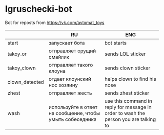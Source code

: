 # Igruschecki-bot

Bot for reposts from https://vk.com/avtomat_toys

|                |RU                         |ENG                         |
|----------------|-------------------------------|-----------------------------|
|start|запускает бота|bot starts            |
|takoy_or          |отправляет орущий смайлик           |sends LOL sticker            |
| takoy_clown        |отправляет такого клоуна|sends clown sticker|
| clown_detected  | отдает клоунский нос хозяину | helps clown to find his nose |
| zhest       |отправляет жесть|sends zhest sticker|
| wash       |используйте в ответ на сообщение, чтобы умыть собеседника|use this command in reply for message in order to wash the person you are talking to|
